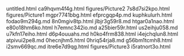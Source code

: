 untitled.html
ca9hqvm4f4g.html
figures/Picture2
7s8d7si2kpo.html
figures/Picture1
mgpr7741bbg.html
efprcgqp4p.md
kuphkulurh.html
fodao9m294g.md
8n0mgiv8tp.html
jlbjr3g59r8.md
htgar0a1nao.html
e80o18hm6ko.html
h7emnc342io.md
a25bier59r.html
us2eihju058.md
u7kfn17eiho.html
d6p4ouuahs.md
h0ko4frm838.html
i4ejchqlun8.html
atpivui2pe8.md
0hecnjhm5.html
0hriq54rja8.md
g56bm1tcmh8.html
i2smv669qc.md
itre6e7d9qg.html
figures/Picture3
i5ratnort3o.html